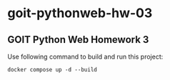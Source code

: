 # goit-pythonweb-hw-03
## GOIT Python Web Homework 3
Use following command to build and run this project:
```shell
docker compose up -d --build
```